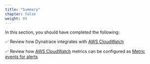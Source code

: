 ```yaml
---
title: "Summary"
chapter: false
weight: 99
---
```


In this section, you should have completed the following:

✅ Review how Dynatrace integrates with [AWS CloudWatch](https://aws.amazon.com/cloudwatch/)

✅ Review how [AWS CloudWatch](https://aws.amazon.com/cloudwatch/) metrics can be configured as [Metric events for alerts](https://www.dynatrace.com/support/help/how-to-use-dynatrace/problem-detection-and-analysis/problem-detection/metric-events-for-alerting/)
